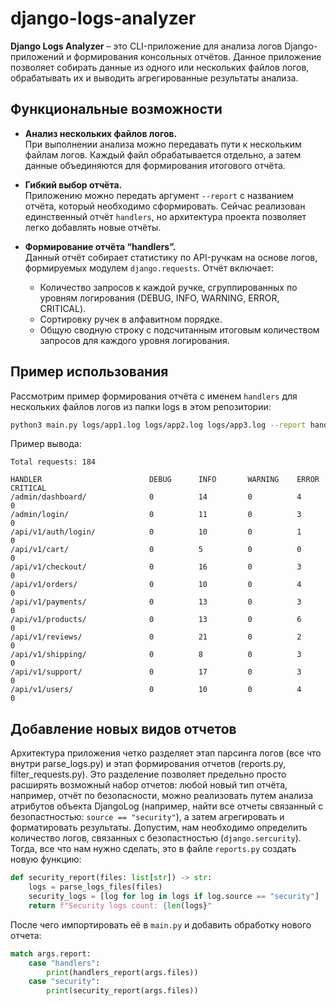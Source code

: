 # django-logs-analyzer

**Django Logs Analyzer** – это CLI-приложение для анализа логов Django-приложений и формирования консольных отчётов. Данное приложение позволяет собирать данные из одного или нескольких файлов логов, обрабатывать их и выводить агрегированные результаты анализа.

## Функциональные возможности

- **Анализ нескольких файлов логов.**  
  При выполнении анализа можно передавать пути к нескольким файлам логов. Каждый файл обрабатывается отдельно, а затем данные объединяются для формирования итогового отчёта.

- **Гибкий выбор отчёта.**  
  Приложению можно передать аргумент `--report` с названием отчёта, который необходимо сформировать. Сейчас реализован единственный отчёт `handlers`, но архитектура проекта позволяет легко добавлять новые отчёты.

- **Формирование отчёта “handlers”.**  
  Данный отчёт собирает статистику по API-ручкам на основе логов, формируемых модулем `django.requests`. Отчёт включает:
  - Количество запросов к каждой ручке, сгруппированных по уровням логирования (DEBUG, INFO, WARNING, ERROR, CRITICAL).
  - Сортировку ручек в алфавитном порядке.
  - Общую сводную строку с подсчитанным итоговым количеством запросов для каждого уровня логирования.

## Пример использования

Рассмотрим пример формирования отчёта с именем `handlers` для нескольких файлов логов из папки logs в этом репозитории:

```bash
python3 main.py logs/app1.log logs/app2.log logs/app3.log --report handlers
```

Пример вывода:
```
Total requests: 184

HANDLER                        DEBUG      INFO       WARNING    ERROR      CRITICAL
/admin/dashboard/              0          14         0          4          0
/admin/login/                  0          11         0          3          0
/api/v1/auth/login/            0          10         0          1          0
/api/v1/cart/                  0          5          0          0          0
/api/v1/checkout/              0          16         0          3          0
/api/v1/orders/                0          10         0          4          0
/api/v1/payments/              0          13         0          3          0
/api/v1/products/              0          13         0          6          0
/api/v1/reviews/               0          21         0          2          0
/api/v1/shipping/              0          8          0          3          0
/api/v1/support/               0          17         0          3          0
/api/v1/users/                 0          10         0          4          0
```

## Добавление новых видов отчетов

Архитектура приложения четко разделяет этап парсинга логов (все что внутри parse_logs.py) и этап формирования отчетов (reports.py, filter_requests.py).
Это разделение позволяет предельно просто расширять возможный набор отчетов: любой новый тип отчёта, например, отчёт по безопасности, можно реализовать путем анализа атрибутов объекта DjangoLog (например, найти все отчеты связанный с безопастностью: `source == "security"`), а затем агрегировать и форматировать результаты. Допустим, нам необходимо определить количество логов, связанных с безопастностью (`django.sercurity`). Тогда, все что нам нужно сделать, это в файле `reports.py` создать новую функцию:
```python
def security_report(files: list[str]) -> str:
    logs = parse_logs_files(files)
    security_logs = [log for log in logs if log.source == "security"]
    return f"Security logs count: {len(logs}"
```
После чего импортировать её в `main.py` и добавить обработку нового отчета:
```python
match args.report:
    case "handlers":
        print(handlers_report(args.files))
    case "security":
        print(security_report(args.files))
```
